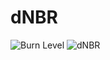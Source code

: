 # dNBR
![Burn Level](https://user-images.githubusercontent.com/65896123/129187636-e77a4a9a-6928-41e1-a702-31733d34ea0f.PNG)
![dNBR](https://user-images.githubusercontent.com/65896123/129187668-c26b3bf7-5c0a-48c9-87ff-35711e364318.png)
